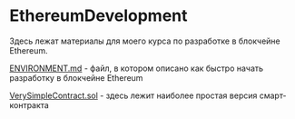 # EthereumDevelopment

Здесь лежат материалы для моего курса по разработке в блокчейне Ethereum. 



[ENVIRONMENT.md](https://github.com/sp41mer/BlockchainDevelopmentTutorials/blob/master/ENVIRONMENT.md) - файл, в котором описано как быстро начать разработку в блокчейне Ethereum

[VerySimpleContract.sol](https://github.com/sp41mer/BlockchainDevelopmentTutorials/blob/master/VerySimpleContract.sol) - здесь лежит наиболее простая версия смарт-контракта